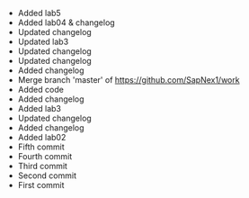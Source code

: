 - Added lab5
- Added lab04 & changelog
- Updated changelog
- Updated lab3
- Updated changelog
- Updated changelog
- Added changelog
- Merge branch 'master' of https://github.com/SapNex1/work
- Added code
- Added changelog
- Added lab3
- Updated changelog
- Added changelog
- Added lab02
- Fifth commit
- Fourth commit
- Third commit
- Second commit
- First commit

